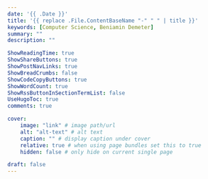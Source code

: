 ```yaml
---
date: '{{ .Date }}'
title: '{{ replace .File.ContentBaseName "-" " " | title }}'
keywords: [Computer Science, Beniamin Demeter]
summary: ""
description: ""

ShowReadingTime: true
ShowShareButtons: true
ShowPostNavLinks: true
ShowBreadCrumbs: false
ShowCodeCopyButtons: true
ShowWordCount: true
ShowRssButtonInSectionTermList: false
UseHugoToc: true
comments: true

cover:
    image: "link" # image path/url
    alt: "alt-text" # alt text
    caption: "" # display caption under cover
    relative: true # when using page bundles set this to true
    hidden: false # only hide on current single page

draft: false
---
```

